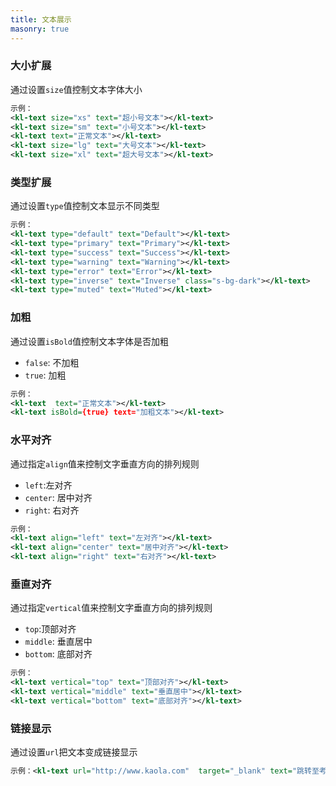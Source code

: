 ```yaml
---
title: 文本展示
masonry: true
---
```


<!-- demo_start -->
### 大小扩展
通过设置`size`值控制文本字体大小
<div class="m-example"></div>

```xml
示例：
<kl-text size="xs" text="超小号文本"></kl-text>
<kl-text size="sm" text="小号文本"></kl-text>
<kl-text text="正常文本"></kl-text>
<kl-text size="lg" text="大号文本"></kl-text>
<kl-text size="xl" text="超大号文本"></kl-text>
```
<!-- demo_end -->

<!-- demo_start -->
### 类型扩展
通过设置`type`值控制文本显示不同类型
<div class="m-example"></div>

```xml
示例：
<kl-text type="default" text="Default"></kl-text>
<kl-text type="primary" text="Primary"></kl-text>
<kl-text type="success" text="Success"></kl-text>
<kl-text type="warning" text="Warning"></kl-text>
<kl-text type="error" text="Error"></kl-text>
<kl-text type="inverse" text="Inverse" class="s-bg-dark"></kl-text>
<kl-text type="muted" text="Muted"></kl-text>
```
<!-- demo_end -->

<!-- demo_start -->
### 加粗
通过设置`isBold`值控制文本字体是否加粗
* `false`: 不加粗
* `true`: 加粗

<div class="m-example"></div>

```xml
示例：
<kl-text  text="正常文本"></kl-text>
<kl-text isBold={true} text="加粗文本"></kl-text>
```
<!-- demo_end -->

<!-- demo_start -->
### 水平对齐
通过指定`align`值来控制文字垂直方向的排列规则
* `left`:左对齐
* `center`: 居中对齐
* `right`: 右对齐

<div class="m-example"></div>

```xml
示例：
<kl-text align="left" text="左对齐"></kl-text>
<kl-text align="center" text="居中对齐"></kl-text>
<kl-text align="right" text="右对齐"></kl-text>
```
<!-- demo_end -->

<!-- demo_start -->
### 垂直对齐
通过指定`vertical`值来控制文字垂直方向的排列规则
* `top`:顶部对齐
* `middle`: 垂直居中
* `bottom`: 底部对齐

<div class="m-example"></div>

```xml
示例：
<kl-text vertical="top" text="顶部对齐"></kl-text>
<kl-text vertical="middle" text="垂直居中"></kl-text>
<kl-text vertical="bottom" text="底部对齐"></kl-text>
```
<!-- demo_end -->

<!-- demo_start -->
### 链接显示
通过设置`url`把文本变成链接显示
<div class="m-example"></div>

```xml
示例：<kl-text url="http://www.kaola.com"  target="_blank" text="跳转至考拉首页"></kl-text>
```
<!-- demo_end -->

